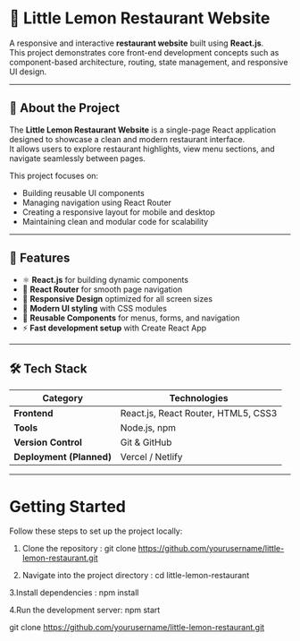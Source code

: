 # 🍋 Little Lemon Restaurant Website

A responsive and interactive **restaurant website** built using **React.js**.  
This project demonstrates core front-end development concepts such as component-based architecture, routing, state management, and responsive UI design.

---

## 🧠 About the Project

The **Little Lemon Restaurant Website** is a single-page React application designed to showcase a clean and modern restaurant interface.  
It allows users to explore restaurant highlights, view menu sections, and navigate seamlessly between pages.

This project focuses on:
- Building reusable UI components
- Managing navigation using React Router
- Creating a responsive layout for mobile and desktop
- Maintaining clean and modular code for scalability

---

## 🚀 Features

- ⚛️ **React.js** for building dynamic components  
- 🧭 **React Router** for smooth page navigation  
- 📱 **Responsive Design** optimized for all screen sizes  
- 🎨 **Modern UI styling** with CSS modules  
- 🧩 **Reusable Components** for menus, forms, and navigation  
- ⚡ **Fast development setup** with Create React App  

---

## 🛠️ Tech Stack

| Category | Technologies |
|-----------|---------------|
| **Frontend** | React.js, React Router, HTML5, CSS3 |
| **Tools** | Node.js, npm |
| **Version Control** | Git & GitHub |
| **Deployment (Planned)** | Vercel / Netlify |

---

# Getting Started

Follow these steps to set up the project locally:

1. Clone the repository :
git clone https://github.com/yourusername/little-lemon-restaurant.git

2. Navigate into the project directory :
cd little-lemon-restaurant

3.Install dependencies :
npm install

4.Run the development server:
npm start



git clone https://github.com/yourusername/little-lemon-restaurant.git
